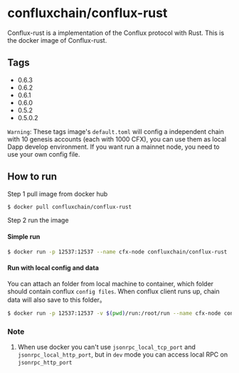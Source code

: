 confluxchain/conflux-rust
===
Conflux-rust is a implementation of the Conflux protocol with Rust.
This is the docker image of Conflux-rust.

## Tags

* 0.6.3
* 0.6.2
* 0.6.1
* 0.6.0
* 0.5.2
* 0.5.0.2

`Warning`: These tags image's `default.toml` will config a independent chain with 10 genesis accounts (each with 1000 CFX), you can use them as local Dapp develop environment. If you want run a mainnet node, you need to use your own config file.

## How to run

Step 1 pull image from docker hub
```sh
$ docker pull confluxchain/conflux-rust
```

Step 2 run the image
#### Simple run

```sh
$ docker run -p 12537:12537 --name cfx-node confluxchain/conflux-rust
```

#### Run with local config and data 
You can attach an folder from local machine to container, which folder should contain conflux `config files`. When conflux client runs up, chain data will also save to this folder。

```sh
$ docker run -p 12537:12537 -v $(pwd)/run:/root/run --name cfx-node confluxchain/conflux-rust
```

### Note

1. When use docker you can't use `jsonrpc_local_tcp_port` and `jsonrpc_local_http_port`, but in `dev` mode you can access local RPC on `jsonrpc_http_port`







